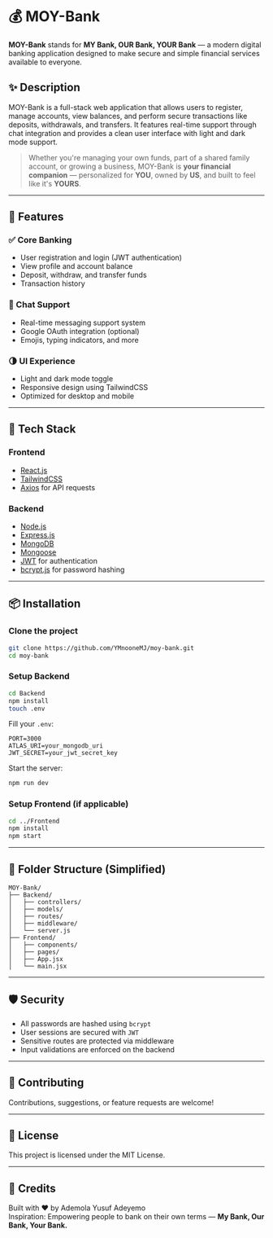 # 💰 MOY-Bank

**MOY-Bank** stands for **MY Bank, OUR Bank, YOUR Bank** — a modern digital banking application designed to make secure and simple financial services available to everyone.

## ✨ Description

MOY-Bank is a full-stack web application that allows users to register, manage accounts, view balances, and perform secure transactions like deposits, withdrawals, and transfers. It features real-time support through chat integration and provides a clean user interface with light and dark mode support.

> Whether you're managing your own funds, part of a shared family account, or growing a business, MOY-Bank is **your financial companion** — personalized for **YOU**, owned by **US**, and built to feel like it's **YOURS**.

---

## 🚀 Features

### ✅ Core Banking

- User registration and login (JWT authentication)
- View profile and account balance
- Deposit, withdraw, and transfer funds
- Transaction history

### 💬 Chat Support

- Real-time messaging support system
- Google OAuth integration (optional)
- Emojis, typing indicators, and more

### 🌗 UI Experience

- Light and dark mode toggle
- Responsive design using TailwindCSS
- Optimized for desktop and mobile

---

## 🧱 Tech Stack

### Frontend

- [React.js](https://reactjs.org/)
- [TailwindCSS](https://tailwindcss.com/)
- [Axios](https://axios-http.com/) for API requests

### Backend

- [Node.js](https://nodejs.org/)
- [Express.js](https://expressjs.com/)
- [MongoDB](https://www.mongodb.com/)
- [Mongoose](https://mongoosejs.com/)
- [JWT](https://jwt.io/) for authentication
- [bcrypt.js](https://github.com/dcodeIO/bcrypt.js) for password hashing

---

## 📦 Installation

### Clone the project

```bash
git clone https://github.com/YMnooneMJ/moy-bank.git
cd moy-bank
```

### Setup Backend

```bash
cd Backend
npm install
touch .env
```

Fill your `.env`:

```env
PORT=3000
ATLAS_URI=your_mongodb_uri
JWT_SECRET=your_jwt_secret_key
```

Start the server:

```bash
npm run dev
```

### Setup Frontend (if applicable)

```bash
cd ../Frontend
npm install
npm start
```

---

## 📂 Folder Structure (Simplified)

``` Folder Structure
MOY-Bank/
├── Backend/
│   ├── controllers/
│   ├── models/
│   ├── routes/
│   ├── middleware/
│   └── server.js
├── Frontend/
│   ├── components/
│   ├── pages/
│   ├── App.jsx
│   └── main.jsx
```

---

## 🛡️ Security

- All passwords are hashed using `bcrypt`
- User sessions are secured with `JWT`
- Sensitive routes are protected via middleware
- Input validations are enforced on the backend

---

## 🤝 Contributing

Contributions, suggestions, or feature requests are welcome!

---

## 📄 License

This project is licensed under the MIT License.

---

## 🙌 Credits

Built with ❤️ by Ademola Yusuf Adeyemo  
Inspiration: Empowering people to bank on their own terms — **My Bank, Our Bank, Your Bank.**
